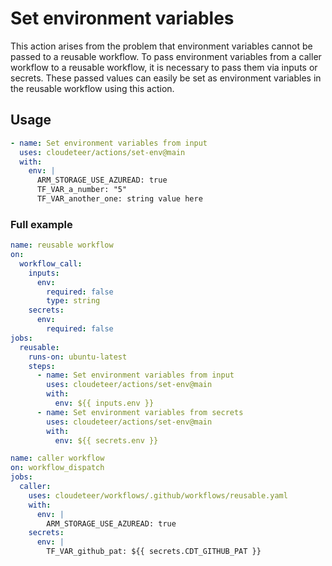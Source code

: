# Set environment variables

This action arises from the problem that environment variables cannot be passed to a reusable workflow. To pass environment variables from a caller workflow to a reusable workflow, it is necessary to pass them via inputs or secrets. These passed values can easily be set as environment variables in the reusable workflow using this action.

## Usage

```yaml
- name: Set environment variables from input
  uses: cloudeteer/actions/set-env@main
  with:
    env: |
      ARM_STORAGE_USE_AZUREAD: true
      TF_VAR_a_number: "5"
      TF_VAR_another_one: string value here
```

### Full example

```yaml
name: reusable workflow
on:
  workflow_call:
    inputs:
      env:
        required: false
        type: string
    secrets:
      env:
        required: false
jobs:
  reusable:
    runs-on: ubuntu-latest
    steps:
      - name: Set environment variables from input
        uses: cloudeteer/actions/set-env@main
        with:
          env: ${{ inputs.env }}
      - name: Set environment variables from secrets
        uses: cloudeteer/actions/set-env@main
        with:
          env: ${{ secrets.env }}
```

```yaml
name: caller workflow
on: workflow_dispatch
jobs:
  caller:
    uses: cloudeteer/workflows/.github/workflows/reusable.yaml
    with:
      env: |
        ARM_STORAGE_USE_AZUREAD: true
    secrets:
      env: |
        TF_VAR_github_pat: ${{ secrets.CDT_GITHUB_PAT }}
```
